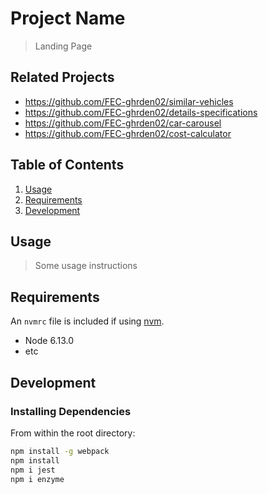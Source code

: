 # Project Name

> Landing Page

## Related Projects

  - https://github.com/FEC-ghrden02/similar-vehicles
  - https://github.com/FEC-ghrden02/details-specifications
  - https://github.com/FEC-ghrden02/car-carousel
  - https://github.com/FEC-ghrden02/cost-calculator

## Table of Contents

1. [Usage](#Usage)
1. [Requirements](#requirements)
1. [Development](#development)

## Usage

> Some usage instructions

## Requirements

An `nvmrc` file is included if using [nvm](https://github.com/creationix/nvm).

- Node 6.13.0
- etc

## Development

### Installing Dependencies

From within the root directory:

```sh
npm install -g webpack
npm install
npm i jest
npm i enzyme
``` 